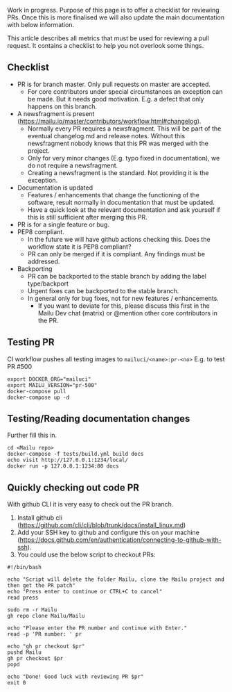 Work in progress. Purpose of this page is to offer a checklist for reviewing PRs. Once this is more finalised we will also update the main documentation with below information.

This article describes all metrics that must be used for reviewing a pull request. It contains a checklist to help you not overlook some things.

## Checklist

* PR is for branch master. Only pull requests on master are accepted.
  * For core contributors under special circumstances an exception can be made. But it needs good motivation. E.g. a defect that only happens on this branch.
* A newsfragment is present (https://mailu.io/master/contributors/workflow.html#changelog). 
  * Normally every PR requires a newsfragment. This will be part of the eventual changelog.md and release notes. Without this newsfragment nobody knows that this PR was merged with the project.
  * Only for very minor changes (E.g. typo fixed in documentation), we do not require a newsfragment.
  * Creating a newsfragment is the standard. Not providing it is the exception.
* Documentation is updated
  * Features / enhancements that change the functioning of the software, result normally in documentation that must be updated.
  * Have a quick look at the relevant documentation and ask yourself if this is still sufficient after merging this PR.
* PR is for a single feature or bug.
* PEP8 compliant. 
  * In the future we will have github actions checking this. Does the workflow state it is PEP8 compliant?
  * PR can only be merged if it is compliant. Any findings must be addressed.
* Backporting
  * PR can be backported to the stable branch by adding the label type/backport
  * Urgent fixes can be backported to the stable branch.
  * In general only for bug fixes, not for new features / enhancements.
    * If you want to deviate for this, please discuss this first in the Mailu Dev chat (matrix) or @mention other core contributors in the PR.

## Testing PR
CI workflow pushes all testing images to `mailuci/<name>:pr-<no>`
E.g. to test PR #500
```
export DOCKER_ORG="mailuci"
export MAILU_VERSION="pr-500"
docker-compose pull
docker-compose up -d
```

## Testing/Reading documentation changes
Further fill this in.
```
cd <Mailu repo>
docker-compose -f tests/build.yml build docs
echo visit http://127.0.0.1:1234/local/
docker run -p 127.0.0.1:1234:80 docs
```

## Quickly checking out code PR
With github  CLI it is very easy to check out the PR branch.

1. Install github cli (https://github.com/cli/cli/blob/trunk/docs/install_linux.md)
2. Add your SSH key to github and configure this on your machine (https://docs.github.com/en/authentication/connecting-to-github-with-ssh).
3. You could use the below script to checkout PRs:
```
#!/bin/bash

echo "Script will delete the folder Mailu, clone the Mailu project and then get the PR patch"
echo "Press enter to continue or CTRL+C to cancel"
read press

sudo rm -r Mailu
gh repo clone Mailu/Mailu

echo "Please enter the PR number and continue with Enter."
read -p 'PR number: ' pr

echo "gh pr checkout $pr"
pushd Mailu
gh pr checkout $pr
popd

echo "Done! Good luck with reviewing PR $pr"
exit 0
```